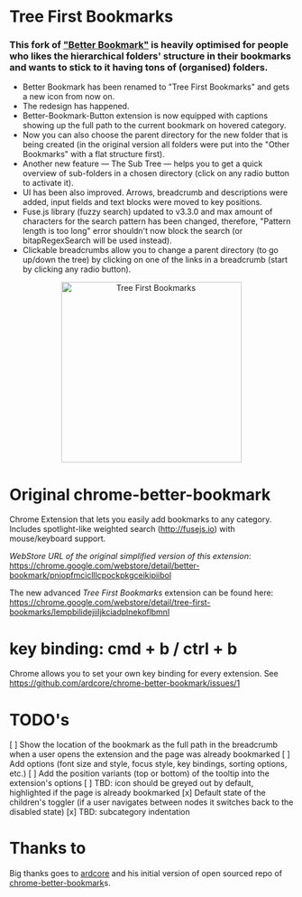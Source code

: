 # Tree First Bookmarks

### This fork of <a href="https://github.com/ardcore/chrome-better-bookmark">"Better Bookmark"</a> is heavily optimised for people who likes the hierarchical folders' structure in their bookmarks and wants to stick to it having tons of (organised) folders.

- Better Bookmark has been renamed to "Tree First Bookmarks" and gets a new icon from now on.
- The redesign has happened.
- Better-Bookmark-Button extension is now equipped with captions showing up the full path to the current bookmark on hovered category.
- Now you can also choose the parent directory for the new folder that is being created (in the original version all folders were put into the "Other Bookmarks" with a flat structure first).
- Another new feature — The Sub Tree — helps you to get a quick overview of sub-folders in a chosen directory (click on any radio button to activate it).
- UI has been also improved. Arrows, breadcrumb and descriptions were added, input fields and text blocks were moved to key positions.
- Fuse.js library (fuzzy search) updated to v3.3.0 and max amount of characters for the search pattern has been changed, therefore, "Pattern length is too long" error shouldn't now block the search (or bitapRegexSearch will be used instead).
- Clickable breadcrumbs allow you to change a parent directory (to go up/down the tree) by clicking on one of the links in a breadcrumb (start by clicking any radio button).

<p align="center"><img width="320" src="https://raw.githubusercontent.com/galakhov/tree-first-bookmarks/master/screenshot.png" title="Tree First Bookmarks" alt="Tree First Bookmarks"></p>

# Original chrome-better-bookmark

Chrome Extension that lets you easily add bookmarks to any category. Includes spotlight-like weighted search (http://fusejs.io) with mouse/keyboard support.

_WebStore URL of the original simplified version of this extension_: https://chrome.google.com/webstore/detail/better-bookmark/pniopfmciclllcpockpkgceikipiibol

The new advanced _Tree First Bookmarks_ extension can be found here: https://chrome.google.com/webstore/detail/tree-first-bookmarks/lempbilidejiiljkciadplnekoflbmnl

# key binding: cmd + b / ctrl + b

Chrome allows you to set your own key binding for every extension. See https://github.com/ardcore/chrome-better-bookmark/issues/1

# TODO's

[ ] Show the location of the bookmark as the full path in the breadcrumb when a user opens the extension and the page was already bookmarked
[ ] Add options (font size and style, focus style, key bindings, sorting options, etc.)
[ ] Add the position variants (top or bottom) of the tooltip into the extension's options
[ ] TBD: icon should be greyed out by default, highlighted if the page is already bookmarked
[x] Default state of the children's toggler (if a user navigates between nodes it switches back to the disabled state)
[x] TBD: subcategory indentation

# Thanks to

Big thanks goes to [ardcore](https://github.com/ardcore) and his initial version of open sourced repo of [chrome-better-bookmark](https://github.com/ardcore/chrome-better-bookmark)s.
